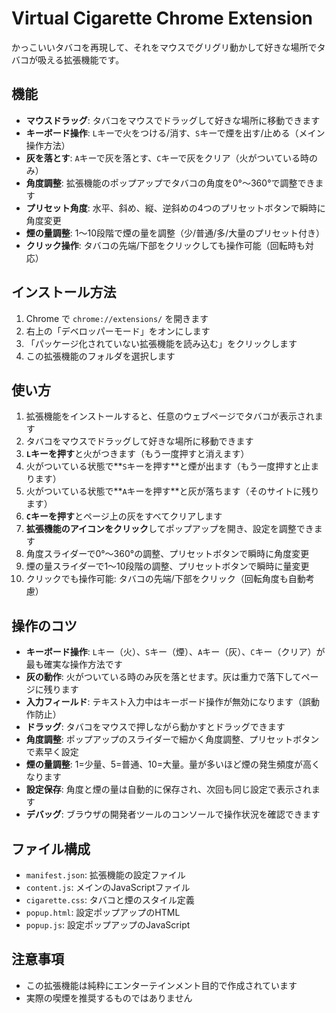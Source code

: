 # Virtual Cigarette Chrome Extension

かっこいいタバコを再現して、それをマウスでグリグリ動かして好きな場所でタバコが吸える拡張機能です。

## 機能

- **マウスドラッグ**: タバコをマウスでドラッグして好きな場所に移動できます
- **キーボード操作**: `L`キーで火をつける/消す、`S`キーで煙を出す/止める（メイン操作方法）
- **灰を落とす**: `A`キーで灰を落とす、`C`キーで灰をクリア（火がついている時のみ）
- **角度調整**: 拡張機能のポップアップでタバコの角度を0°〜360°で調整できます
- **プリセット角度**: 水平、斜め、縦、逆斜めの4つのプリセットボタンで瞬時に角度変更
- **煙の量調整**: 1〜10段階で煙の量を調整（少/普通/多/大量のプリセット付き）
- **クリック操作**: タバコの先端/下部をクリックしても操作可能（回転時も対応）

## インストール方法

1. Chrome で `chrome://extensions/` を開きます
2. 右上の「デベロッパーモード」をオンにします
3. 「パッケージ化されていない拡張機能を読み込む」をクリックします
4. この拡張機能のフォルダを選択します

## 使い方

1. 拡張機能をインストールすると、任意のウェブページでタバコが表示されます
2. タバコをマウスでドラッグして好きな場所に移動できます
3. **`L`キーを押す**と火がつきます（もう一度押すと消えます）
4. 火がついている状態で**`S`キーを押す**と煙が出ます（もう一度押すと止まります）
5. 火がついている状態で**`A`キーを押す**と灰が落ちます（そのサイトに残ります）
6. **`C`キーを押す**とページ上の灰をすべてクリアします
7. **拡張機能のアイコンをクリック**してポップアップを開き、設定を調整できます
8. 角度スライダーで0°〜360°の調整、プリセットボタンで瞬時に角度変更
9. 煙の量スライダーで1〜10段階の調整、プリセットボタンで瞬時に量変更
10. クリックでも操作可能: タバコの先端/下部をクリック（回転角度も自動考慮）

## 操作のコツ

- **キーボード操作**: `L`キー（火）、`S`キー（煙）、`A`キー（灰）、`C`キー（クリア）が最も確実な操作方法です
- **灰の動作**: 火がついている時のみ灰を落とせます。灰は重力で落下してページに残ります
- **入力フィールド**: テキスト入力中はキーボード操作が無効になります（誤動作防止）
- **ドラッグ**: タバコをマウスで押しながら動かすとドラッグできます
- **角度調整**: ポップアップのスライダーで細かく角度調整、プリセットボタンで素早く設定
- **煙の量調整**: 1=少量、5=普通、10=大量。量が多いほど煙の発生頻度が高くなります
- **設定保存**: 角度と煙の量は自動的に保存され、次回も同じ設定で表示されます
- **デバッグ**: ブラウザの開発者ツールのコンソールで操作状況を確認できます

## ファイル構成

- `manifest.json`: 拡張機能の設定ファイル
- `content.js`: メインのJavaScriptファイル
- `cigarette.css`: タバコと煙のスタイル定義
- `popup.html`: 設定ポップアップのHTML
- `popup.js`: 設定ポップアップのJavaScript

## 注意事項

- この拡張機能は純粋にエンターテインメント目的で作成されています
- 実際の喫煙を推奨するものではありません